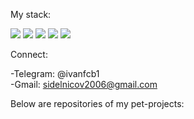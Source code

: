 My stack:

<img src="https://img.shields.io/badge/JavaScript-black?style=for-the-badge&logo=javascript&logoColor=yellow"/> <img src="https://img.shields.io/badge/HTML5-black?style=for-the-badge&logo=html5&logoColor=red"/> <img src="https://img.shields.io/badge/CSS3-black?style=for-the-badge&logo=css3&logoColor=1572B6"/> <img src="https://img.shields.io/badge/Gulp-black?style=for-the-badge&logo=gulp&logoColor=red"/> <img src="https://img.shields.io/badge/SASS/SCSS-black?style=for-the-badge&logo=sass&logoColor=CC6699"/>

Connect: 

-Telegram: @ivanfcb1 <br> 
-Gmail: sidelnicov2006@gmail.com

Below are repositories of my pet-projects:
   

